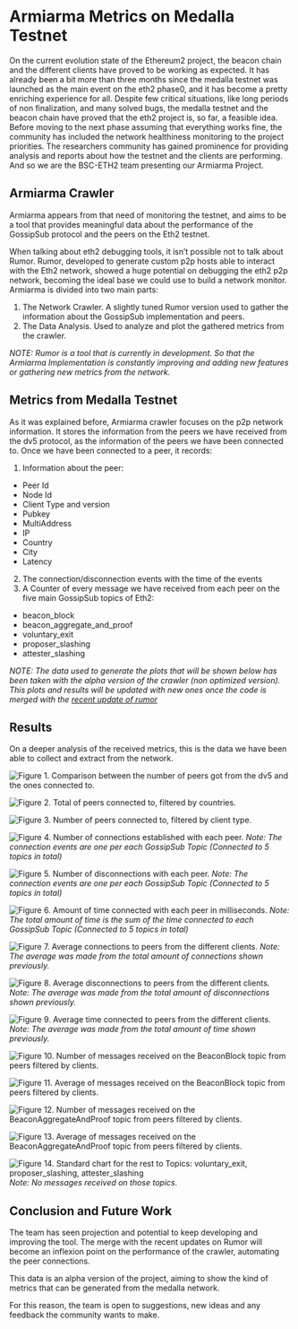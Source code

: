  
# Armiarma Metrics on Medalla Testnet

On the current evolution state of the Ethereum2 project, the beacon chain and the different clients have proved to be working as expected. It has already been a bit more than three months since the medalla testnet was launched as the main event on the eth2 phase0, and it has become a pretty enriching experience for all. 
Despite few critical situations, like long periods of non finalization, and many solved bugs, the medalla testnet and the beacon chain have proved that the eth2 project is, so far, a feasible idea.
Before moving to the next phase assuming that everything works fine, the community has included the network healthiness monitoring to the project priorities. The researchers community has gained prominence for providing analysis and reports about how the testnet and the clients are performing. And so we are the BSC-ETH2 team presenting our Armiarma Project.

## Armiarma Crawler

Armiarma appears from that need of monitoring the testnet, and aims to be a tool that provides meaningful data about the performance of the GossipSub protocol and the peers on the Eth2 testnet. 

When talking about eth2 debugging tools, it isn’t possible not to talk about Rumor. Rumor, developed to generate custom p2p hosts able to interact with the Eth2 network, showed a huge potential on debugging the eth2 p2p network, becoming the ideal base we could use to build a network monitor.
Armiarma is divided into two main parts:
1. The Network Crawler. A slightly tuned Rumor version used to gather the information about  the GossipSub implementation and peers. 
2. The Data Analysis. Used to analyze and plot the gathered metrics from the crawler.

*NOTE: Rumor is a tool that is currently in development. So that the Armiarma Implementation is constantly improving and adding new features or gathering new metrics from the network.*


## Metrics from Medalla Testnet

As it was explained before, Armiarma crawler focuses on the p2p network information. It stores the information from the peers we have received from the dv5 protocol, as the information of the peers we have been connected to. 
Once we have been connected to a peer, it records:
1. Information about the peer:
- Peer Id
- Node Id
- Client Type and version
- Pubkey
- MultiAddress
- IP
- Country
- City
- Latency
2. The connection/disconnection events with the time of the events
3. A Counter of every message we have received from each peer on the five main GossipSub topics of Eth2:
- beacon_block
- beacon_aggregate_and_proof
- voluntary_exit
- proposer_slashing
- attester_slashing

*NOTE: The data used to generate the plots that will be shown below has been taken with the alpha version of the crawler (non optimized version). This plots and results will be updated with new ones once the code is merged with the [recent update of rumor](https://github.com/protolambda/rumor/commit/6549267e93d4f409731d0e59ae45863347b0b226)*

## Results

On a deeper analysis of the received metrics, this is the data we have been able to collect and extract from the network.

![Figure 1. Comparison between the number of peers got from the dv5 and the ones connected to.](./charts/TotalPeersVsConnected.png)

![Figure 2. Total of peers connected to, filtered by countries.](./charts/PeersClassifiedByCountry.png)

![Figure 3. Number of peers connected to, filtered by client type.](./charts/PeersOnClients.png)

![Figure 4. Number of connections established with each peer.](./charts/NumberOfConnectionsPerPeer.png)
*Note: The connection events are one per each GossipSub Topic (Connected to 5 topics in total)*

![Figure 5. Number of disconnections with each peer.](./charts/NumberOfDisconnectionsPerPeer.png)
*Note: The connection events are one per each GossipSub Topic (Connected to 5 topics in total)*

![Figure 6. Amount of time connected with each peer in milliseconds.](./charts/MinutesConnectedToPeers.png)
*Note: The total amount of time is the sum of the time connected to each GossipSub Topic (Connected to 5 topics in total)*

![Figure 7. Average connections to peers from the different clients.](./charts/AverageConnectionsPerClientPeers.png)
*Note: The average was made from the total amount of connections shown previously.*

![Figure 8. Average disconnections to peers from the different clients.](./charts/AverageDisconnectionPerClientPeers.png)
*Note: The average was made from the total amount of disconnections shown previously.*

![Figure 9. Average time connected to peers from the different clients.](./charts/AverageTotalTimeConnectedToClientPeers.png)
*Note: The average was made from the total amount of time shown previously.*

![Figure 10. Number of messages received on the BeaconBlock topic from peers filtered by clients.](./charts/NumberOfMessagesReceivedBeaconBlock.png)

![Figure 11. Average of messages received on the BeaconBlock topic from peers filtered by clients.](./charts/AverageMessagesReceivedBeaconBlock.png)

![Figure 12. Number of messages received on the BeaconAggregateAndProof topic from peers filtered by clients.](./charts/NumberOfMessagesReceivedBeaconAggregatedAndProof.png)

![Figure 13. Average of messages received on the BeaconAggregateAndProof topic from peers filtered by clients.](./charts/AverageMessagesReceivedBeaconAggregateAndProof.png)

![Figure 14. Standard chart for the rest to Topics: voluntary_exit, proposer_slashing, attester_slashing](./charts/EmptyGraphForMessages.png)
*Note: No messages received on those topics.*


## Conclusion and Future Work

The team has seen projection and potential to keep developing and improving the tool. The merge with the recent updates on Rumor will become an inflexion point on the performance of the crawler, automating the peer connections.

This data is an alpha version of the project, aiming to show the kind of metrics that can be generated from the medalla network. 

For this reason, the team is open to suggestions, new ideas and any feedback the community wants to make.

